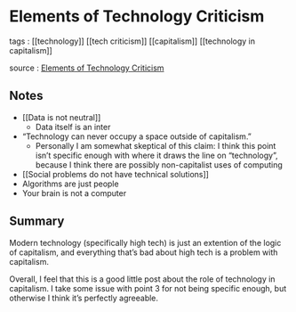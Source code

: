 # Elements of Technology Criticism

tags
: [[technology]] [[tech criticism]] [[capitalism]] [[technology in capitalism]]

source
: [Elements of Technology Criticism](https://www.mikepepi.com/blog/elements-of-technology-criticism)


## Notes

-   [[Data is not neutral]]
    -   Data itself is an inter
-   &ldquo;Technology can never occupy a space outside of capitalism.&rdquo;
    -   Personally I am somewhat skeptical of this claim: I think this point isn&rsquo;t specific enough with where it draws the line on &ldquo;technology&rdquo;, because I think there are possibly non-capitalist uses of computing
-   [[Social problems do not have technical solutions]]
-   Algorithms are just people
-   Your brain is not a computer


## Summary

Modern technology (specifically high tech) is just an extention of the logic of capitalism, and everything that&rsquo;s bad about high tech is a problem with capitalism.

Overall, I feel that this is a good little post about the role of technology in capitalism. I take some issue with point 3 for not being specific enough, but otherwise I think it&rsquo;s perfectly agreeable.

